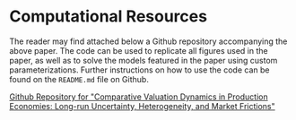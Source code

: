 # Computational Resources

The reader may find attached below a Github repository accompanying the above paper. The code can be used to replicate all figures used in the paper, as well as to solve the models featured in the paper using custom parameterizations. Further instructions on how to use the code can be found on the `README.md` file on Github.

[Github Repository for "Comparative Valuation Dynamics in Production Economies: Long-run Uncertainty, Heterogeneity, and Market Frictions"](https://github.com/lphansen/macro-finance.git)